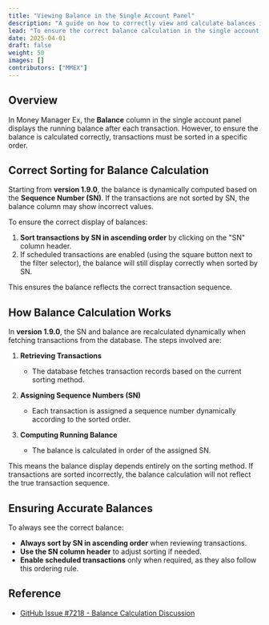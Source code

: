 ```yaml
---
title: "Viewing Balance in the Single Account Panel"
description: "A guide on how to correctly view and calculate balances in the single account panel of Money Manager Ex."
lead: "To ensure the correct balance calculation in the single account panel, transactions should be sorted by Sequence Number (SN) in ascending order."
date: 2025-04-01
draft: false
weight: 50
images: []
contributors: ["MMEX"]
---
```


## Overview

In Money Manager Ex, the **Balance** column in the single account panel displays the running balance after each transaction. However, to ensure the balance is calculated correctly, transactions must be sorted in a specific order.

## Correct Sorting for Balance Calculation

Starting from **version 1.9.0**, the balance is dynamically computed based on the **Sequence Number (SN)**. If the transactions are not sorted by SN, the balance column may show incorrect values.

To ensure the correct display of balances:

1. **Sort transactions by SN in ascending order** by clicking on the "SN" column header.
2. If scheduled transactions are enabled (using the square button next to the filter selector), the balance will still display correctly when sorted by SN.

This ensures the balance reflects the correct transaction sequence.

## How Balance Calculation Works

In **version 1.9.0**, the SN and balance are recalculated dynamically when fetching transactions from the database. The steps involved are:

1. **Retrieving Transactions**  
   - The database fetches transaction records based on the current sorting method.
  
2. **Assigning Sequence Numbers (SN)**  
   - Each transaction is assigned a sequence number dynamically according to the sorted order.
  
3. **Computing Running Balance**  
   - The balance is calculated in order of the assigned SN.

This means the balance display depends entirely on the sorting method. If transactions are sorted incorrectly, the balance calculation will not reflect the true transaction sequence.

## Ensuring Accurate Balances

To always see the correct balance:

- **Always sort by SN in ascending order** when reviewing transactions.
- **Use the SN column header** to adjust sorting if needed.
- **Enable scheduled transactions** only when required, as they also follow this ordering rule.

## Reference

- [GitHub Issue #7218 - Balance Calculation Discussion](https://github.com/moneymanagerex/moneymanagerex/issues/7218)
